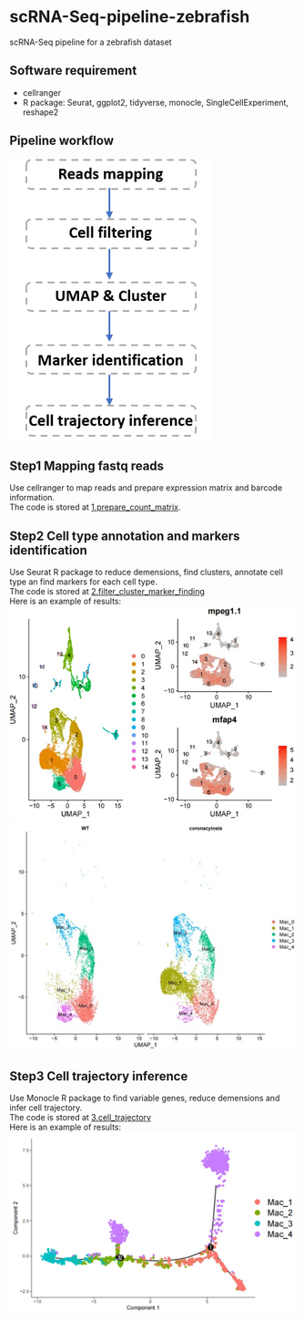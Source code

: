 # scRNA-Seq-pipeline-zebrafish
scRNA-Seq pipeline for a zebrafish dataset

## Software requirement
- cellranger
- R package: Seurat, ggplot2, tidyverse, monocle, SingleCellExperiment, reshape2

## Pipeline workflow
![image](https://github.com/maxuying1218/scRNA-Seq-pipeline-zebrafish/blob/main/figures/workflow.png)

## Step1 Mapping fastq reads
Use cellranger to map reads and prepare expression matrix and barcode information.  
The code is stored at [1.prepare_count_matrix](./1.prepare_count_matrix).  

## Step2 Cell type annotation and  markers identification
Use Seurat R package to reduce demensions, find clusters, annotate cell type an find markers for each cell type.  
The code is stored at [2.filter_cluster_marker_finding](./2.filter_cluster_marker_finding)  
Here is an example of results:  
![image](https://github.com/maxuying1218/scRNA-Seq-pipeline-zebrafish/blob/main/figures/1.identify_macrophage.jpg)
![image](https://github.com/maxuying1218/scRNA-Seq-pipeline-zebrafish/blob/main/figures/2.macrophage_clusters.split_by_sample.jpg)

## Step3 Cell trajectory inference
Use Monocle R package to find variable genes, reduce demensions and infer cell trajectory.  
The code is stored at [3.cell_trajectory](./3.cell_trajectory)  
Here is an example of results:  
![image](https://github.com/maxuying1218/scRNA-Seq-pipeline-zebrafish/blob/main/figures/5.macrophage_trajectory.jpg)
